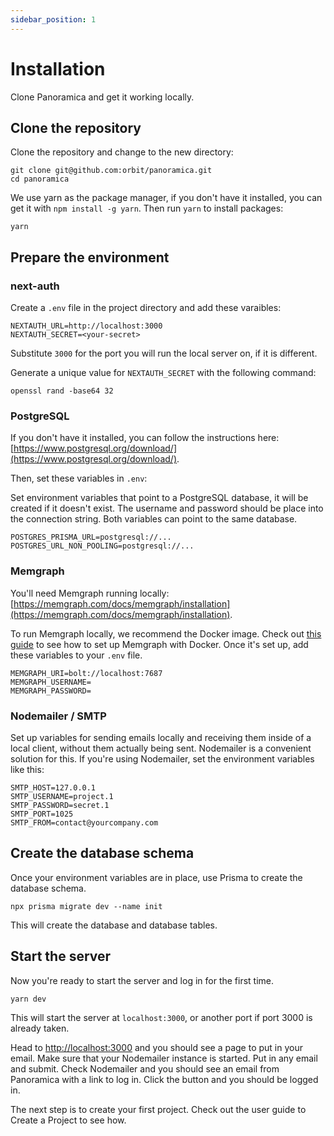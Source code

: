 ```yaml
---
sidebar_position: 1
---
```


# Installation

Clone Panoramica and get it working locally.

## Clone the repository

Clone the repository and change to the new directory:

```shell
git clone git@github.com:orbit/panoramica.git
cd panoramica
```

We use yarn as the package manager, if you don't have it installed, you can get it with `npm install -g yarn`. Then run `yarn` to install packages:

```shell
yarn
```

## Prepare the environment

### next-auth

Create a `.env` file in the project directory and add these varaibles:

```shell
NEXTAUTH_URL=http://localhost:3000
NEXTAUTH_SECRET=<your-secret>
```

Substitute `3000` for the port you will run the local server on,
if it is different.

Generate a unique value for `NEXTAUTH_SECRET` with the following command:

```shell
openssl rand -base64 32
```

### PostgreSQL

If you don't have it installed, you can follow the instructions here: [https://www.postgresql.org/download/](https://www.postgresql.org/download/).

Then, set these variables in `.env`:

Set environment variables that point to a PostgreSQL database, it
will be created if it doesn't exist. The username and password should
be place into the connection string. Both variables can point to
the same database.

```text
POSTGRES_PRISMA_URL=postgresql://...
POSTGRES_URL_NON_POOLING=postgresql://...
```

### Memgraph

You'll need Memgraph running locally: [https://memgraph.com/docs/memgraph/installation](https://memgraph.com/docs/memgraph/installation).

To run Memgraph locally, we recommend the Docker image.
Check out [this guide](https://memgraph.com/docs/memgraph/how-to-guides/work-with-docker) to see how to set up Memgraph with Docker.
Once it's set up, add these variables to your `.env` file.

```shell
MEMGRAPH_URI=bolt://localhost:7687
MEMGRAPH_USERNAME=
MEMGRAPH_PASSWORD=
```

### Nodemailer / SMTP

Set up variables for sending emails locally and receiving them inside
of a local client, without them actually being sent. Nodemailer is a
convenient solution for this. If you're using Nodemailer, set the
environment variables like this:

```shell
SMTP_HOST=127.0.0.1
SMTP_USERNAME=project.1
SMTP_PASSWORD=secret.1
SMTP_PORT=1025
SMTP_FROM=contact@yourcompany.com
```

## Create the database schema

Once your environment variables are in place, use Prisma to create
the database schema.

```shell
npx prisma migrate dev --name init
```

This will create the database and database tables.

## Start the server

Now you're ready to start the server and log in for the first time.

```shell
yarn dev
```

This will start the server at `localhost:3000`, or another port if
port 3000 is already taken.

Head to [http://localhost:3000](http://localhost:3000) and you should
see a page to put in your email. Make sure that your Nodemailer instance
is started. Put in any email and submit. Check Nodemailer and you
should see an email from Panoramica with a link to log in.
Click the button and you should be logged in.

The next step is to create your first project. Check out the user guide
to Create a Project to see how.
